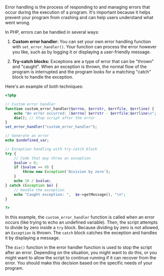 Error handling is the process of responding to and managing errors that occur during the execution of a program. It's important because it helps prevent your program from crashing and can help users understand what went wrong.

In PHP, errors can be handled in several ways:

1. **Custom error handler:** You can set your own error handling function with `set_error_handler()`. Your function can process the error however you like, such as by logging it or displaying a user-friendly message.

2. **Try-catch blocks:** Exceptions are a type of error that can be "thrown" and "caught". When an exception is thrown, the normal flow of the program is interrupted and the program looks for a matching "catch" block to handle the exception.

Here's an example of both techniques:

```php
<?php

// Custom error handler
function custom_error_handler($errno, $errstr, $errfile, $errline) {
    echo "An error occurred: [$errno] $errstr - $errfile:$errline\n";
    die(); // Stop script after the error
}
set_error_handler("custom_error_handler");

// Generate an error
echo $undefined_var;

// Exception handling with try-catch block
try {
    // Code that may throw an exception
    $value = 0;
    if ($value == 0) {
        throw new Exception('Division by zero');
    }
    echo 10 / $value;
} catch (Exception $e) {
    // Handle the exception
    echo "Caught exception: ",  $e->getMessage(), "\n";
}

?>
```

In this example, the `custom_error_handler` function is called when an error occurs (like trying to echo an undefined variable). Then, the script attempts to divide by zero inside a `try` block. Because dividing by zero is not allowed, an `Exception` is thrown. The `catch` block catches the exception and handles it by displaying a message.

The `die()` function in the error handler function is used to stop the script after an error. Depending on the situation, you might want to do this, or you might want to allow the script to continue running if it can recover from the error. You should make this decision based on the specific needs of your program.